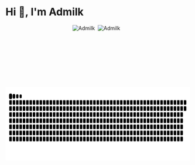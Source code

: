 <h1>Hi 👋, I'm Admilk</h1>
<!-- <img src="/github-metrics.svg" style="width:100%;height:auto;" /> -->
<div style="display: flex; flex-wrap: wrap; gap: 8px; justify-content: center; align-items: center;">
  <img src="https://github-readme-stats.vercel.app/api?username=Admilkk&show_icons=true&locale=cn&theme=tokyonight" alt="Admilk" height="170"/>
<!--   <img src="https://github-readme-streak-stats.herokuapp.com/?user=Admilkk&theme=tokyonight" alt="Admilk" height="150"/> -->
  <img src="https://github-readme-stats.vercel.app/api/top-langs?username=Admilkk&show_icons=true&theme=tokyonight&locale=cn&layout=compact" alt="Admilk" height="170"/>
  <a href="https://github.com/ryo-ma/github-profile-trophy">

  </a>
</div>
<img src="https://raw.githubusercontent.com/Admilkk/Admilkk/refs/heads/output/github-contribution-grid-snake.svg" alt="Admilk" height="200" width="auto"/>

